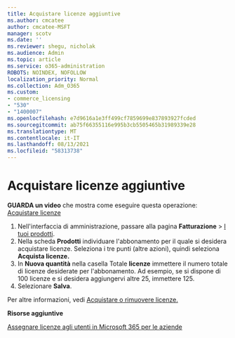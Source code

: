 ```yaml
---
title: Acquistare licenze aggiuntive
ms.author: cmcatee
author: cmcatee-MSFT
manager: scotv
ms.date: ''
ms.reviewer: shegu, nicholak
ms.audience: Admin
ms.topic: article
ms.service: o365-administration
ROBOTS: NOINDEX, NOFOLLOW
localization_priority: Normal
ms.collection: Adm_O365
ms.custom:
- commerce_licensing
- "530"
- "1400007"
ms.openlocfilehash: e7d9616a1e3ff499cf7859699e837893927fcded
ms.sourcegitcommit: ab75f66355116e995b3cb5505465b31989339e28
ms.translationtype: MT
ms.contentlocale: it-IT
ms.lasthandoff: 08/13/2021
ms.locfileid: "58313738"
---
```

# <a name="buy-additional-licenses"></a>Acquistare licenze aggiuntive

**GUARDA un video** che mostra come eseguire questa operazione: [Acquistare licenze](https://go.microsoft.com/fwlink/p/?linkid=2154857)

1. Nell'interfaccia di amministrazione, passare alla pagina **Fatturazione** > [I tuoi prodotti](https://go.microsoft.com/fwlink/p/?linkid=842054).
2. Nella scheda **Prodotti** individuare l'abbonamento per il quale si desidera acquistare licenze. Seleziona i tre punti (altre azioni), quindi seleziona **Acquista licenze.**
3. In **Nuova quantità** nella casella Totale **licenze** immettere il numero totale di licenze desiderate per l'abbonamento. Ad esempio, se si dispone di 100 licenze e si desidera aggiungervi altre 25, immettere 125.
4. Selezionare **Salva**.

Per altre informazioni, vedi [Acquistare o rimuovere licenze.](https://docs.microsoft.com/microsoft-365/commerce/licenses/buy-licenses)

**Risorse aggiuntive**

[Assegnare licenze agli utenti in Microsoft 365 per le aziende](https://docs.microsoft.com/microsoft-365/admin/manage/assign-licenses-to-users)